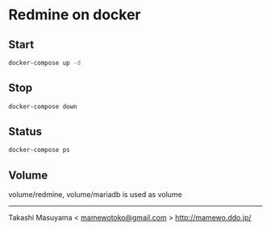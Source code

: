 Redmine on docker
=================

Start
-----
```bash
docker-compose up -d
```

Stop
----
```bash
docker-compose down
```

Status
-----
```bash
docker-compose ps
```

Volume
------
volume/redmine, volume/mariadb is used as volume

----
Takashi Masuyama < mamewotoko@gmail.com >
http://mamewo.ddo.jp/

